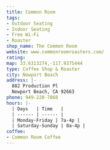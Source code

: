 ```yaml
---
title: Common Room
tags:
- Outdoor Seating
- Indoor Seating
- Free Wi-Fi
- Roaster
shop_name: The Common Room
website: www.commonroomroasters.com/
rating: 
map: 33.6313274,-117.9375444
type: Coffee Shop & Roaster
city: Newport Beach
address: |-
  882 Production Pl
  Newport Beach, CA 92663
phone: 949-220-7868
hours: |-
  | Days   | Time   |
  | ------ | ------ |
  | Monday-Friday | 7a-4p |
  | Saturday-Sunday | 8a-4p |
coffee:
- Common Room Coffee
---
```


